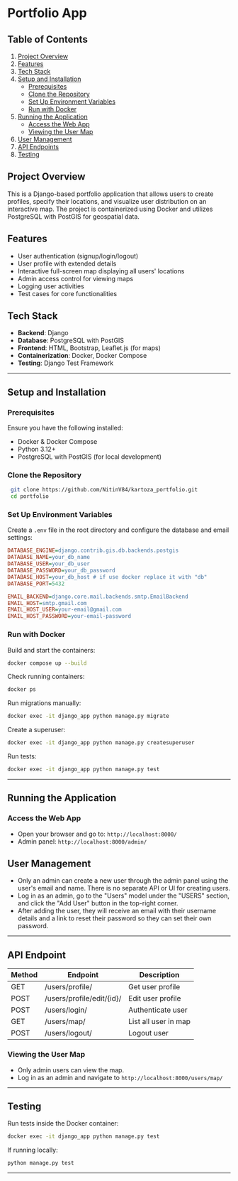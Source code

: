 # Portfolio App


## Table of Contents
1. [Project Overview](#project-overview)
2. [Features](#features)
3. [Tech Stack](#tech-stack)
4. [Setup and Installation](#setup-and-installation)
   - [Prerequisites](#prerequisites)
   - [Clone the Repository](#clone-the-repository)
   - [Set Up Environment Variables](#set-up-environment-variables)
   - [Run with Docker](#run-with-docker)
5. [Running the Application](#running-the-application)
   - [Access the Web App](#access-the-web-app)
   - [Viewing the User Map](#viewing-the-user-map)
6. [User Management](#user-management)
7. [API Endpoints](#api-endpoint)
8. [Testing](#testing)


## Project Overview
This is a Django-based portfolio application that allows users to create profiles, specify their locations, and visualize user distribution on an interactive map. The project is containerized using Docker and utilizes PostgreSQL with PostGIS for geospatial data.


## Features
- User authentication (signup/login/logout)
- User profile with extended details
- Interactive full-screen map displaying all users' locations
- Admin access control for viewing maps
- Logging user activities
- Test cases for core functionalities

## Tech Stack
- **Backend**: Django
- **Database**: PostgreSQL with PostGIS
- **Frontend**: HTML, Bootstrap, Leaflet.js (for maps)
- **Containerization**: Docker, Docker Compose
- **Testing**: Django Test Framework

---

## Setup and Installation
### Prerequisites
Ensure you have the following installed:
- Docker & Docker Compose
- Python 3.12+
- PostgreSQL with PostGIS (for local development)

### Clone the Repository
```sh
 git clone https://github.com/NitinV84/kartoza_portfolio.git
 cd portfolio
```

### Set Up Environment Variables
Create a `.env` file in the root directory and configure the database and email settings:
```ini
DATABASE_ENGINE=django.contrib.gis.db.backends.postgis
DATABASE_NAME=your_db_name
DATABASE_USER=your_db_user
DATABASE_PASSWORD=your_db_password
DATABASE_HOST=your_db_host # if use docker replace it with "db"
DATABASE_PORT=5432

EMAIL_BACKEND=django.core.mail.backends.smtp.EmailBackend
EMAIL_HOST=smtp.gmail.com
EMAIL_HOST_USER=your-email@gmail.com
EMAIL_HOST_PASSWORD=your-email-password
```

### Run with Docker
Build and start the containers:
```sh
docker compose up --build
```
Check running containers:
```sh
docker ps
```
Run migrations manually:
```sh
docker exec -it django_app python manage.py migrate
```
Create a superuser:
```sh
docker exec -it django_app python manage.py createsuperuser
```
Run tests:
```sh
docker exec -it django_app python manage.py test
```

---

## Running the Application
### Access the Web App
- Open your browser and go to: `http://localhost:8000/`
- Admin panel: `http://localhost:8000/admin/`


## User Management
- Only an admin can create a new user through the admin panel using the user's email and name. There is no separate API or UI for creating users.
- Log in as an admin, go to the "Users" model under the "USERS" section, and click the "Add User" button in the top-right corner.
- After adding the user, they will receive an email with their username details and a link to reset their password so they can set their own password.

---

## API Endpoint
| Method | Endpoint       | Description        |
|--------|--------------|-------------------|
| GET    | /users/profile/  | Get user profile |
| POST    | /users/profile/edit/{id}/ | Edit user profile  |
| POST   | /users/login/  | Authenticate user |
| GET   | /users/map/  | List all user in map |
| POST   | /users/logout/  | Logout user |

### Viewing the User Map
- Only admin users can view the map.
- Log in as an admin and navigate to `http://localhost:8000/users/map/`

---

## Testing
Run tests inside the Docker container:
```sh
docker exec -it django_app python manage.py test
```
If running locally:
```sh
python manage.py test
```
---
